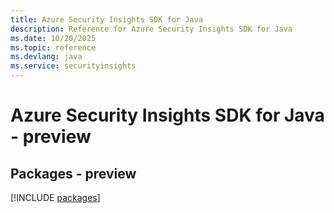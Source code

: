 ```yaml
---
title: Azure Security Insights SDK for Java
description: Reference for Azure Security Insights SDK for Java
ms.date: 10/20/2025
ms.topic: reference
ms.devlang: java
ms.service: securityinsights
---
```

# Azure Security Insights SDK for Java - preview
## Packages - preview
[!INCLUDE [packages](security-insights-index.md)]
